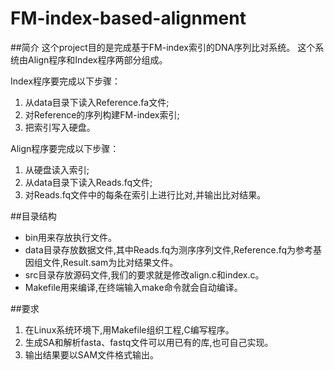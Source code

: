 # FM-index-based-alignment
##简介
这个project目的是完成基于FM-index索引的DNA序列比对系统。
这个系统由Align程序和Index程序两部分组成。

Index程序要完成以下步骤：

1. 从data目录下读入Reference.fa文件;
2. 对Reference的序列构建FM-index索引;
3. 把索引写入硬盘。

Align程序要完成以下步骤：

1. 从硬盘读入索引;
2. 从data目录下读入Reads.fq文件;
3. 对Reads.fq文件中的每条在索引上进行比对,并输出比对结果。

##目录结构
* bin用来存放执行文件。
* data目录存放数据文件,其中Reads.fq为测序序列文件,Reference.fq为参考基因组文件,Result.sam为比对结果文件。
* src目录存放源码文件,我们的要求就是修改align.c和index.c。
* Makefile用来编译,在终端输入make命令就会自动编译。

##要求
1. 在Linux系统环境下,用Makefile组织工程,C编写程序。
2. 生成SA和解析fasta、fastq文件可以用已有的库,也可自己实现。
3. 输出结果要以SAM文件格式输出。 
